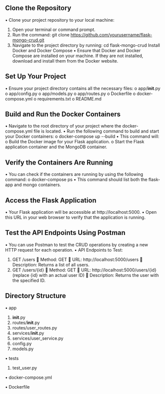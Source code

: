 ## Clone the Repository
•	Clone your project repository to your local machine:
1.	Open your terminal or command prompt.
2.	Run the command: git clone https://github.com/yourusername/flask-mongo-crud.git
3.	Navigate to the project directory by running: cd flask-mongo-crud
Install Docker and Docker Compose
•	Ensure that Docker and Docker Compose are installed on your machine. If they are not installed, download and install them from the Docker website.
## Set Up Your Project
•	Ensure your project directory contains all the necessary files:
o	app/__init__.py
o	app/config.py
o	app/models.py
o	app/routes.py
o	Dockerfile
o	docker-compose.yml
o	requirements.txt
o	README.md
## Build and Run the Docker Containers
•	Navigate to the root directory of your project where the docker-compose.yml file is located.
•	Run the following command to build and start your Docker containers:
o	docker-compose up --build
•	This command will:
o	Build the Docker image for your Flask application.
o	Start the Flask application container and the MongoDB container.
## Verify the Containers Are Running
•	You can check if the containers are running by using the following command:
o	docker-compose ps
•	This command should list both the flask-app and mongo containers.
## Access the Flask Application
•	Your Flask application will be accessible at http://localhost:5000.
•	Open this URL in your web browser to verify that the application is running.
## Test the API Endpoints Using Postman
•	You can use Postman to test the CRUD operations by creating a new HTTP request for each operation.
•	API Endpoints to Test:
1.	GET /users
	Method: GET
	URL: http://localhost:5000/users
	Description: Returns a list of all users.
2.	GET /users/{id}
	Method: GET
	URL: http://localhost:5000/users/{id} (replace {id} with an actual user ID)
	Description: Returns the user with the specified ID.

## Directory Structure
• app 
1. __init__.py
2. routes/__init__.py
3. routes/user_routes.py
4. services/__init__.py
5. services/user_service.py
6. config.py
7. models.py

• tests
1. test_user.py

• docker-compose.yml

• Dockerfile


